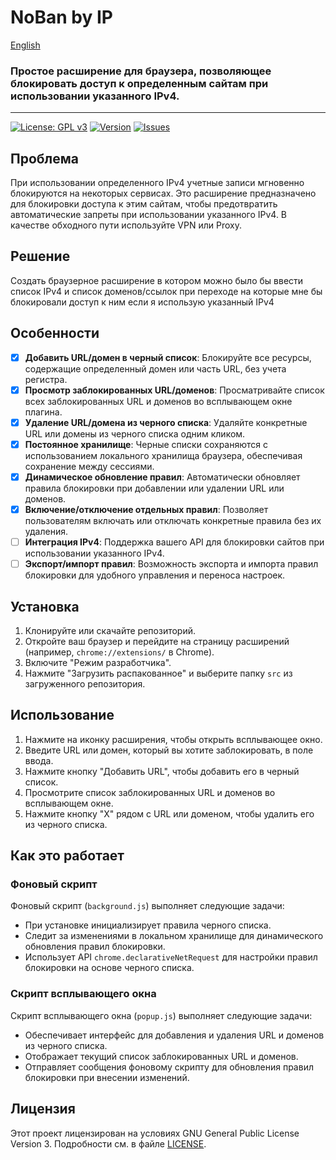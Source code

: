 # NoBan by IP

[English](README_en)

### Простое расширение для браузера, позволяющее блокировать доступ к определенным сайтам при использовании указанного IPv4.

---

[![License: GPL v3](https://img.shields.io/badge/License-GPLv3-blue.svg)](https://www.gnu.org/licenses/gpl-3.0)
[![Version](https://img.shields.io/github/v/release/GnomGad/browser-extension-black-list?color=green)](https://github.com/GnomGad/browser-extension-black-list/releases)
[![Issues](https://img.shields.io/github/issues/GnomGad/browser-extension-black-list.svg)](https://github.com/GnomGad/browser-extension-black-list/issues)

## Проблема

При использовании определенного IPv4 учетные записи мгновенно блокируются на некоторых сервисах. Это расширение предназначено для блокировки доступа к этим сайтам, чтобы предотвратить автоматические запреты при использовании указанного IPv4. В качестве обходного пути используйте VPN или Proxy.

## Решение

Создать браузерное расширение в котором можно было бы ввести список IPv4 и список доменов/ссылок при переходе на которые мне бы блокировали доступ к ним если я использую указанный IPv4

## Особенности

-   [x] **Добавить URL/домен в черный список**: Блокируйте все ресурсы, содержащие определенный домен или часть URL, без учета регистра.
-   [x] **Просмотр заблокированных URL/доменов**: Просматривайте список всех заблокированных URL и доменов во всплывающем окне плагина.
-   [x] **Удаление URL/домена из черного списка**: Удаляйте конкретные URL или домены из черного списка одним кликом.
-   [x] **Постоянное хранилище**: Черные списки сохраняются с использованием локального хранилища браузера, обеспечивая сохранение между сессиями.
-   [x] **Динамическое обновление правил**: Автоматически обновляет правила блокировки при добавлении или удалении URL или доменов.
-   [x] **Включение/отключение отдельных правил**: Позволяет пользователям включать или отключать конкретные правила без их удаления.
-   [ ] **Интеграция IPv4**: Поддержка вашего API для блокировки сайтов при использовании указанного IPv4.
-   [ ] **Экспорт/импорт правил**: Возможность экспорта и импорта правил блокировки для удобного управления и переноса настроек.

## Установка

1. Клонируйте или скачайте репозиторий.
2. Откройте ваш браузер и перейдите на страницу расширений (например, `chrome://extensions/` в Chrome).
3. Включите "Режим разработчика".
4. Нажмите "Загрузить распакованное" и выберите папку `src` из загруженного репозитория.

## Использование

1. Нажмите на иконку расширения, чтобы открыть всплывающее окно.
2. Введите URL или домен, который вы хотите заблокировать, в поле ввода.
3. Нажмите кнопку "Добавить URL", чтобы добавить его в черный список.
4. Просмотрите список заблокированных URL и доменов во всплывающем окне.
5. Нажмите кнопку "X" рядом с URL или доменом, чтобы удалить его из черного списка.

## Как это работает

### Фоновый скрипт

Фоновый скрипт (`background.js`) выполняет следующие задачи:

-   При установке инициализирует правила черного списка.
-   Следит за изменениями в локальном хранилище для динамического обновления правил блокировки.
-   Использует API `chrome.declarativeNetRequest` для настройки правил блокировки на основе черного списка.

### Скрипт всплывающего окна

Скрипт всплывающего окна (`popup.js`) выполняет следующие задачи:

-   Обеспечивает интерфейс для добавления и удаления URL и доменов из черного списка.
-   Отображает текущий список заблокированных URL и доменов.
-   Отправляет сообщения фоновому скрипту для обновления правил блокировки при внесении изменений.

## Лицензия

Этот проект лицензирован на условиях GNU General Public License Version 3. Подробности см. в файле [LICENSE](LICENSE).
